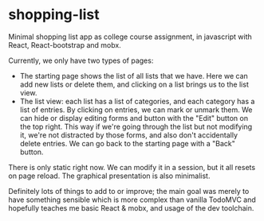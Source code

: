# shopping-list
Minimal shopping list app as college course assignment, in javascript with React, React-bootstrap and mobx.

Currently, we only have two types of pages:

- The starting page shows the list of all lists that we have. Here we can add new lists or delete them, and clicking on a list brings us to the list view.
- The list view: each list has a list of categories, and each category has a list of entries. By clicking on entries, we can mark or unmark them. We can hide or display editing forms and button with the "Edit" button on the top right. This way if we're going through the list but not modifying it, we're not distracted by those forms, and also don't accidentally delete entries. We can go back to the starting page with a "Back" button. 

There is only static right now. We can modify it in a session, but it all resets on page reload. The graphical presentation is also minimalist. 

Definitely lots of things to add to or improve; the main goal was merely to have something sensible which is more complex than vanilla TodoMVC and hopefully teaches me basic React & mobx, and usage of the dev toolchain.
